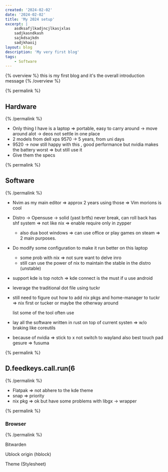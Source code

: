 ```yaml
---
created: '2024-02-02'
date: '2024-02-02'
title: 'My 2024 setup'
excerpt: |
    asdksafjlkadjncjlkasjxlas
    sadjkasndkash
    sajkdsajkdn
    sadjkhaoij
layout: blog 
description: 'My very first blog'
tags: 
    - Software
---
```


{% overview %}
this is my first blog and it's the overall introduction message
{% /overview %}

{% permalink %}
## Hardware
{% /permalink %}

- Only thing I have is a laptop => portable, easy to carry around ->
  move around alot -> deos not settle in one place 
- 2 models from dell xps 9570 -> 5 years, from uni days
- 9520 -> now still happy with this , good performance but nvidia makes
  the battery worst => but still use it 
- Give them the specs

{% permalink %}
## Software
{% /permalink %}
- Nvim as my main editor => approx 2 years using those => Vim morions is
  cool
- Distro -> Opensuse -> solid (yast brtfs) never break, can roll back
  has shf system => not like nix => enable require only in zypper
  - also dua boot windows => can use office or play games on steam => 2
    main purposes.
- Do modify some configuration to make it run better on this laptop
  - some prob with nix => not sure want to delve inro
  - still can use the power of nix to maintain the stable in the distro
    (unstable)
 - support kde is top notch => kde connect is the must if u use android
- leverage the traditional dot file using tuckr 
 - still need to figure out how to add nix pkgs and home-manager to
   tuckr => nix first or tucker or maybe the otherway around

   list some of the tool often use

- lay all the software written in rust on top of current systen => w/o
  braking like coreutils 

- because of nvidia => stick to x not switch to wayland
also best touch pad gesure => fusuma


{% permalink %}
## D.feedkeys.call.run(6
{% /permalink %}

- Flatpak => not abhere to the kde theme
- snap => priority
- nix pkg => ok but have some problems with libgx -> wrapper



{% permalink %}
### Browser
{% /permalink %}

Bitwarden

Ublock origin (hblock)

Theme (Stylesheet)


